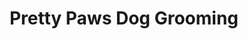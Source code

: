 ---
title: "Pretty Paws Dog Grooming"
url: /chantilly/pretty-paws-dog-grooming/
shop: pet grooming
---